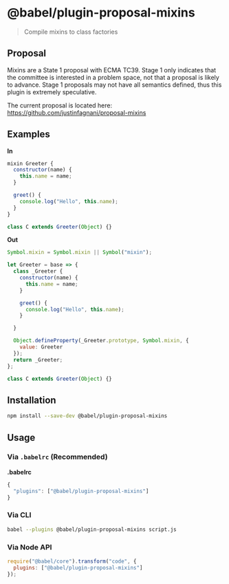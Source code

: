 # @babel/plugin-proposal-mixins

> Compile mixins to class factories

## Proposal

Mixins are a State 1 proposal with ECMA TC39. Stage 1 only indicates that the
committee is interested in a problem space, not that a proposal is likely to
advance. Stage 1 proposals may not have all semantics defined, thus this plugin
is extremely speculative.

The current proposal is located here: https://github.com/justinfagnani/proposal-mixins

## Examples

**In**

```javascript
mixin Greeter {
  constructor(name) {
    this.name = name;
  }

  greet() {
    console.log("Hello", this.name);
  }
}

class C extends Greeter(Object) {}
```

**Out**

```javascript
Symbol.mixin = Symbol.mixin || Symbol("mixin");

let Greeter = base => {
  class _Greeter {
    constructor(name) {
      this.name = name;
    }

    greet() {
      console.log("Hello", this.name);
    }

  }

  Object.defineProperty(_Greeter.prototype, Symbol.mixin, {
    value: Greeter
  });
  return _Greeter;
};

class C extends Greeter(Object) {}
```

## Installation

```sh
npm install --save-dev @babel/plugin-proposal-mixins
```

## Usage

### Via `.babelrc` (Recommended)

**.babelrc**

```js
{
  "plugins": ["@babel/plugin-proposal-mixins"]
}
```

### Via CLI

```sh
babel --plugins @babel/plugin-proposal-mixins script.js
```

### Via Node API

```javascript
require("@babel/core").transform("code", {
  plugins: ["@babel/plugin-proposal-mixins"]
});
```
